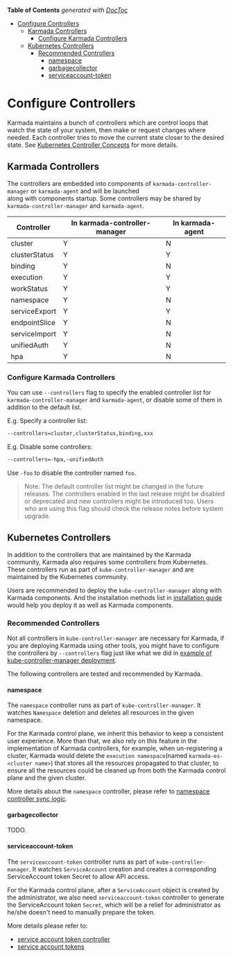 <!-- START doctoc generated TOC please keep comment here to allow auto update -->
<!-- DON'T EDIT THIS SECTION, INSTEAD RE-RUN doctoc TO UPDATE -->
**Table of Contents**  *generated with [DocToc](https://github.com/thlorenz/doctoc)*

- [Configure Controllers](#configure-controllers)
  - [Karmada Controllers](#karmada-controllers)
    - [Configure Karmada Controllers](#configure-karmada-controllers)
  - [Kubernetes Controllers](#kubernetes-controllers)
    - [Recommended Controllers](#recommended-controllers)
      - [namespace](#namespace)
      - [garbagecollector](#garbagecollector)
      - [serviceaccount-token](#serviceaccount-token)

<!-- END doctoc generated TOC please keep comment here to allow auto update -->

# Configure Controllers

Karmada maintains a bunch of controllers which are control loops that watch the state of your system, then make or
request changes where needed. Each controller tries to move the current state closer to the desired state.
See [Kubernetes Controller Concepts][1] for more details.

## Karmada Controllers

The controllers are embedded into components of `karmada-controller-manager` or `karmada-agent` and will be launched  
along with components startup. Some controllers may be shared by `karmada-controller-manager` and `karmada-agent`.

| Controller    | In karmada-controller-manager | In karmada-agent |
|---------------|-------------------------------|------------------|
| cluster       | Y                             | N                |
| clusterStatus | Y                             | Y                |
| binding       | Y                             | N                |
| execution     | Y                             | Y                |
| workStatus    | Y                             | Y                |
| namespace     | Y                             | N                |
| serviceExport | Y                             | Y                |
| endpointSlice | Y                             | N                |
| serviceImport | Y                             | N                |
| unifiedAuth   | Y                             | N                |
| hpa           | Y                             | N                |

### Configure Karmada Controllers

You can use `--controllers` flag to specify the enabled controller list for `karmada-controller-manager` and
`karmada-agent`, or disable some of them in addition to the default list.

E.g. Specify a controller list:
```bash
--controllers=cluster,clusterStatus,binding,xxx
```

E.g. Disable some controllers:
```bash
--controllers=-hpa,-unifiedAuth
```
Use `-foo` to disable the controller named `foo`.

> Note: The default controller list might be changed in the future releases. The controllers enabled in the last release
> might be disabled or deprecated and new controllers might be introduced too. Users who are using this flag should
> check the release notes before system upgrade.

## Kubernetes Controllers

In addition to the controllers that are maintained by the Karmada community, Karmada also requires some controllers from
Kubernetes. These controllers run as part of `kube-controller-manager` and are maintained by the Kubernetes community.

Users are recommended to deploy the `kube-controller-manager` along with Karmada components. And the installation
methods list in [installation guide][2] would help you deploy it as well as Karmada components.

### Recommended Controllers

Not all controllers in `kube-controller-manager` are necessary for Karmada, if you are deploying
Karmada using other tools, you might have to configure the controllers by `--controllers` flag just like what we did in
[example of kube-controller-manager deployment][3].

The following controllers are tested and recommended by Karmada.

#### namespace

The `namespace` controller runs as part of `kube-controller-manager`. It watches `Namespace` deletion and deletes 
all resources in the given namespace.

For the Karmada control plane, we inherit this behavior to keep a consistent user experience. More than that, we also
rely on this feature in the implementation of Karmada controllers, for example, when un-registering a cluster,
Karmada would delete the `execution namespace`(named `karmada-es-<cluster name>`) that stores all the resources 
propagated to that cluster, to ensure all the resources could be cleaned up from both the Karmada control plane and the 
given cluster.

More details about the `namespace` controller, please refer to 
[namespace controller sync logic](https://github.com/kubernetes/kubernetes/blob/v1.23.4/pkg/controller/namespace/deletion/namespaced_resources_deleter.go#L82-L94).

#### garbagecollector
TODO.

#### serviceaccount-token

The `serviceaccount-token` controller runs as part of `kube-controller-manager`.
It watches `ServiceAccount` creation and creates a corresponding ServiceAccount token Secret to allow API access.

For the Karmada control plane, after a `ServiceAccount` object is created by the administrator, we also need
`serviceaccount-token` controller to generate the ServiceAccount token `Secret`, which will be a relief for
administrator as he/she doesn't need to manually prepare the token.

More details please refer to:
- [service account token controller](https://kubernetes.io/docs/reference/access-authn-authz/service-accounts-admin/#token-controller)
- [service account tokens](https://kubernetes.io/docs/reference/access-authn-authz/authentication/#service-account-tokens)

[1]: https://kubernetes.io/docs/concepts/architecture/controller/
[2]: https://github.com/karmada-io/karmada/blob/master/docs/installation/installation.md
[3]: https://github.com/karmada-io/karmada/blob/master/artifacts/deploy/kube-controller-manager.yaml
